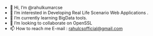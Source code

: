 - 👋 Hi, I’m @rahulkumarcse
- 👀 I’m interested in Developing Real Life Scenario Web Applications .
- 🌱 I’m currently learning BigData tools.
- 💞️ I’m looking to collaborate on OpenSSL
- 📫 How to reach me E-mail : rahulcsofficial@gmail.com

<!---
rahulkumarcse/rahulkumarcse is a ✨ special ✨ repository because its `README.md` (this file) appears on your GitHub profile.
You can click the Preview link to take a look at your changes.
--->
